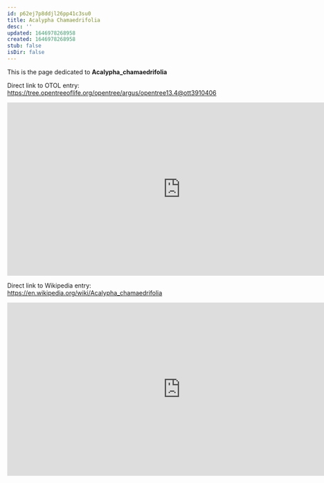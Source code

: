 ```yaml
---
id: p62ej7p8ddjl26pp41c3su0
title: Acalypha Chamaedrifolia
desc: ''
updated: 1646978268958
created: 1646978268958
stub: false
isDir: false
---
```

This is the page dedicated to **Acalypha_chamaedrifolia**


Direct link to OTOL entry: https://tree.opentreeoflife.org/opentree/argus/opentree13.4@ott3910406



<html>
    <body>
    <iframe src="https://tree.opentreeoflife.org/opentree/argus/opentree13.4@ott3910406"
    width="800" height="400" frameborder="0" allowfullscreen> </iframe>
    </body>
</html>
    


Direct link to Wikipedia entry: https://en.wikipedia.org/wiki/Acalypha_chamaedrifolia



<html>
    <body>
    <iframe src="https://en.wikipedia.org/wiki/Acalypha_chamaedrifolia"
    width="800" height="400" frameborder="0" allowfullscreen> </iframe>
    </body>
</html>
    
